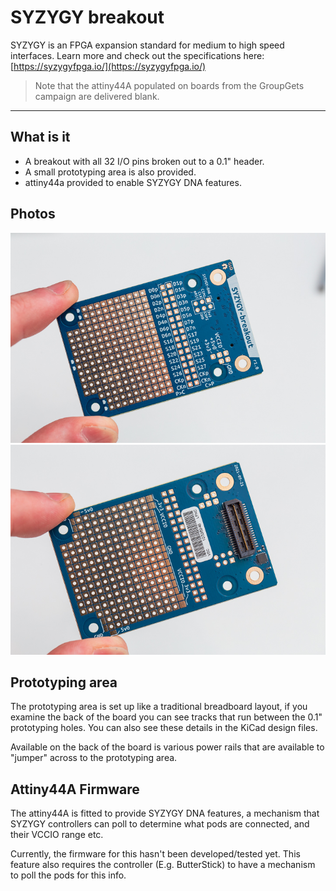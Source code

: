 # SYZYGY breakout

SYZYGY is an FPGA expansion standard for medium to high speed interfaces. Learn more and check out the specifications here: [https://syzygyfpga.io/](https://syzygyfpga.io/)

> Note that the attiny44A populated on boards from the GroupGets campaign are delivered blank.

---

## What is it

- A breakout with all 32 I/O pins broken out to a 0.1" header. 
- A small prototyping area is also provided.
- attiny44a provided to enable SYZYGY DNA features.


## Photos

![Front](syzygy-breakout-r1.0/docs/syzygy-breakout-r1.0-front.jpg) ![Back](syzygy-breakout-r1.0/docs/syzygy-breakout-r1.0-back.jpg)

## Prototyping area

The prototyping area is set up like a traditional breadboard layout, if you examine the back of the board you can see tracks that run between the 0.1" prototyping holes.
You can also see these details in the KiCad design files.

Available on the back of the board is various power rails that are available to "jumper" across to the prototyping area.

## Attiny44A Firmware

The attiny44A is fitted to provide SYZYGY DNA features, a mechanism that SYZYGY controllers can poll to determine what pods are connected, and their VCCIO range etc.

Currently, the firmware for this hasn't been developed/tested yet. This feature also requires the controller (E.g. ButterStick) to have a mechanism to poll the pods for this info.
